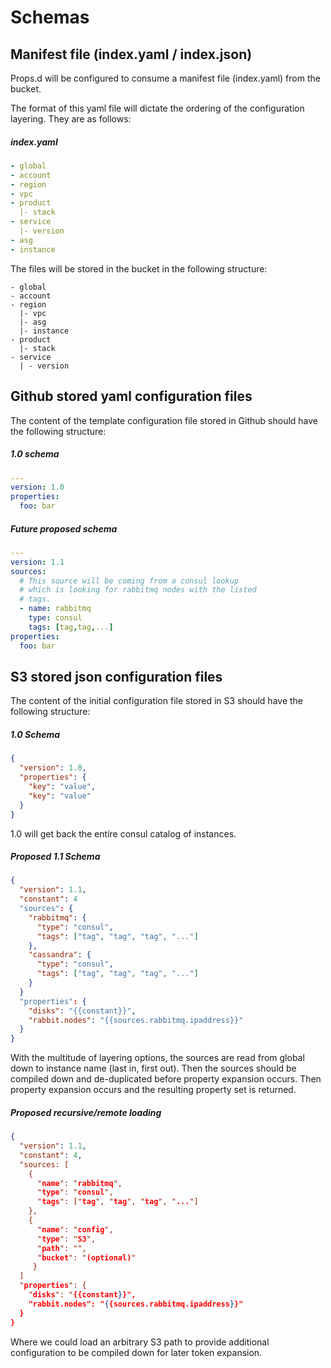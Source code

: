 # Schemas

## Manifest file (index.yaml / index.json)
Props.d will be configured to consume a manifest file (index.yaml) from the <s3 bucket name here> bucket.

The format of this yaml file will dictate the ordering of the configuration layering.  They are as follows:

##### index.yaml

```yaml
- global
- account
- region
- vpc
- product
  |- stack
- service
  |- version
- asg
- instance
```

The files will be stored in the <s3 bucket name here> bucket in the following structure:

```
- global
- account
- region
  |- vpc
  |- asg
  |- instance
- product
  |- stack
- service
  | - version
```

## Github stored yaml configuration files
The content of the template configuration file stored in Github should have the following structure:

##### 1.0 schema

```yaml
--- 
version: 1.0
properties:
  foo: bar
```  

##### Future proposed schema

```yaml
---
version: 1.1
sources:
  # This source will be coming from a consul lookup
  # which is looking for rabbitmq nodes with the listed
  # tags.
  - name: rabbitmq
    type: consul
    tags: [tag,tag,...]
properties:
  foo: bar
```  

## S3 stored json configuration files
The content of the initial configuration file stored in S3 should have the following structure:

##### 1.0 Schema

```json
{
  "version": 1.0,
  "properties": {
    "key": "value",
    "key": "value"
  }
}
```
1.0 will get back the entire consul catalog of instances.

##### Proposed 1.1 Schema

```json
{
  "version": 1.1,
  "constant": 4
  "sources": {
    "rabbitmq": {
      "type": "consul",
      "tags": ["tag", "tag", "tag", "..."]
    },
    "cassandra": {
      "type": "consul",
      "tags": ["tag", "tag", "tag", "..."]
    }
  }
  "properties": {
    "disks": "{{constant}}",
    "rabbit.nodes": "{{sources.rabbitmq.ipaddress}}"
  }
}
```

With the multitude of layering options, the sources are read from global down to instance name (last in, first out).  Then the sources should be compiled down and de-duplicated before property expansion occurs.  Then property expansion occurs and the resulting property set is returned.

##### Proposed recursive/remote loading

```json
{
  "version": 1.1,
  "constant": 4,
  "sources: [
    {
      "name": "rabbitmq",
      "type": "consul",
      "tags": ["tag", "tag", "tag", "..."]
    },
    {
      "name": "config",
      "type": "S3",
      "path": "",
      "bucket": "(optional)"
     }
  ]
  "properties": {
    "disks": "{{constant}}",
    "rabbit.nodes": "{{sources.rabbitmq.ipaddress}}"
  }
}
```
Where we could load an arbitrary S3 path to provide additional configuration to be compiled down for later token expansion.
